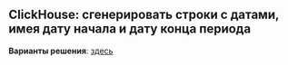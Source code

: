 ## ClickHouse: сгенерировать строки с датами, имея дату начала и дату конца периода

**Варианты решения**: [здесь]()
